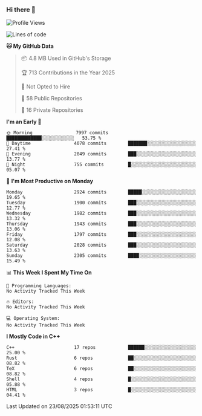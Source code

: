### Hi there 👋

<!--
**SemenMartynov/SemenMartynov** is a ✨ _special_ ✨ repository because its `README.md` (this file) appears on your GitHub profile.

Here are some ideas to get you started:

- 🔭 I’m currently working on ...
- 🌱 I’m currently learning ...
- 👯 I’m looking to collaborate on ...
- 🤔 I’m looking for help with ...
- 💬 Ask me about ...
- 📫 How to reach me: ...
- 😄 Pronouns: ...
- ⚡ Fun fact: ...
-->

<!--START_SECTION:waka-->
![Profile Views](http://img.shields.io/badge/Profile%20Views-0-blue)

![Lines of code](https://img.shields.io/badge/From%20Hello%20World%20I%27ve%20Written-7.7%20million%20lines%20of%20code-blue)

**🐱 My GitHub Data** 

> 📦 4.8 MB Used in GitHub's Storage 
 > 
> 🏆 713 Contributions in the Year 2025
 > 
> 🚫 Not Opted to Hire
 > 
> 📜 58 Public Repositories 
 > 
> 🔑 16 Private Repositories 
 > 
**I'm an Early 🐤** 

```text
🌞 Morning                7997 commits        █████████████░░░░░░░░░░░░   53.75 % 
🌆 Daytime                4078 commits        ███████░░░░░░░░░░░░░░░░░░   27.41 % 
🌃 Evening                2049 commits        ███░░░░░░░░░░░░░░░░░░░░░░   13.77 % 
🌙 Night                  755 commits         █░░░░░░░░░░░░░░░░░░░░░░░░   05.07 % 
```
📅 **I'm Most Productive on Monday** 

```text
Monday                   2924 commits        █████░░░░░░░░░░░░░░░░░░░░   19.65 % 
Tuesday                  1900 commits        ███░░░░░░░░░░░░░░░░░░░░░░   12.77 % 
Wednesday                1982 commits        ███░░░░░░░░░░░░░░░░░░░░░░   13.32 % 
Thursday                 1943 commits        ███░░░░░░░░░░░░░░░░░░░░░░   13.06 % 
Friday                   1797 commits        ███░░░░░░░░░░░░░░░░░░░░░░   12.08 % 
Saturday                 2028 commits        ███░░░░░░░░░░░░░░░░░░░░░░   13.63 % 
Sunday                   2305 commits        ████░░░░░░░░░░░░░░░░░░░░░   15.49 % 
```


📊 **This Week I Spent My Time On** 

```text
💬 Programming Languages: 
No Activity Tracked This Week

🔥 Editors: 
No Activity Tracked This Week

💻 Operating System: 
No Activity Tracked This Week
```

**I Mostly Code in C++** 

```text
C++                      17 repos            ██████░░░░░░░░░░░░░░░░░░░   25.00 % 
Rust                     6 repos             ██░░░░░░░░░░░░░░░░░░░░░░░   08.82 % 
TeX                      6 repos             ██░░░░░░░░░░░░░░░░░░░░░░░   08.82 % 
Shell                    4 repos             █░░░░░░░░░░░░░░░░░░░░░░░░   05.88 % 
HTML                     3 repos             █░░░░░░░░░░░░░░░░░░░░░░░░   04.41 % 
```




 Last Updated on 23/08/2025 01:53:11 UTC
<!--END_SECTION:waka-->